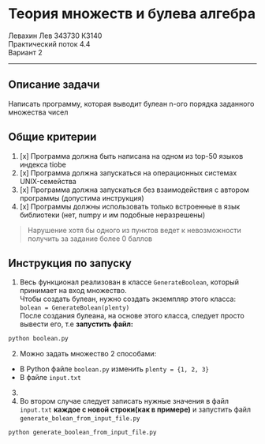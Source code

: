 # Теория множеств и булева алгебра
Левахин Лев 343730 К3140  
Практический поток 4.4  
Вариант 2

---

## Описание задачи
Написать программу, которая выводит булеан n-ого порядка заданного множества чисел

## Общие критерии
1. [x] Программа должна быть написана на одном из top-50 языков индекса tiobe
2. [x] Программа должна запускаться на операционных системах UNIX-семейства
3. [x] Программа должна запускаться без взаимодействия с автором программы (допустима инструкция)
4. [x] Программы должны использовать только встроенные в язык библиотеки (нет, numpy и им подобные неразрешены)
> Нарушение хотя бы одного из пунктов ведет к невозможности получить за задание более 0 баллов

## Инструкция по запуску
1. Весь функционал реализован в классе `GenerateBoolean`, который принимает на вход множество.  
Чтобы создать булеан, нужно создать экземпляр этого класса:  
`bolean = GenerateBolean(plenty)`  
После создания булеана, на основе этого класса, следует просто вывести его, т.е **запустить файл:**
```bash
python boolean.py
```
2. Можно задать множество 2 способами:
- В Python файле `boolean.py` изменить `plenty = {1, 2, 3}`
- В файле `input.txt`
3. 
4. Во втором случае следует записать нужные значения в файл `input.txt` **каждое с новой строки(как в примере)** и запустить файл
`generate_bolean_from_input_file.py`
```bash
python generate_boolean_from_input_file.py
```
